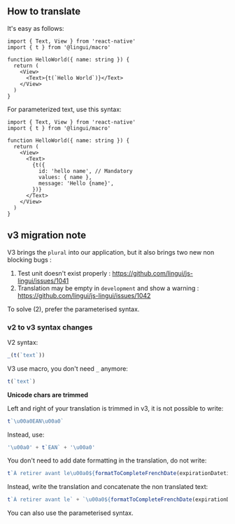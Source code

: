 ## How to translate

It's easy as follows:

```tsx
import { Text, View } from 'react-native'
import { t } from '@lingui/macro'

function HelloWorld({ name: string }) {
  return (
    <View>
      <Text>{t(`Hello World`)}</Text>
    </View>
  )
}
```

For parameterized text, use this syntax:

```tsx
import { Text, View } from 'react-native'
import { t } from '@lingui/macro'

function HelloWorld({ name: string }) {
  return (
    <View>
      <Text>
        {t({
          id: 'hello name', // Mandatory
          values: { name },
          message: 'Hello {name}',
        })}
      </Text>
    </View>
  )
}
```

## v3 migration note

V3 brings the `plural` into our application, but it also brings two new non blocking bugs :

1. Test unit doesn't exist properly : https://github.com/lingui/js-lingui/issues/1041
2. Translation may be empty in `development` and show a warning : https://github.com/lingui/js-lingui/issues/1042

To solve (2), prefer the parameterised syntax.

### v2 to v3 syntax changes

V2 syntax:

```jsx
_(t(`text`))
```

V3 use macro, you don't need `_` anymore:

```jsx
t(`text`)
```

**Unicode chars are trimmed**

Left and right of your translation is trimmed in v3, it is not possible to write:

```jsx
t`\u00a0EAN\u00a0`
```

Instead, use:

```jsx
'\u00a0' + t`EAN` + '\u00a0'
```

You don't need to add date formatting in the translation, do not write:

```jsx
t`À retirer avant le\u00a0${formatToCompleteFrenchDate(expirationDatetime, false)}`
```

Instead, write the translation and concatenate the non translated text:

```jsx
t`À retirer avant le` + `\u00a0${formatToCompleteFrenchDate(expirationDatetime, false)}`
```

You can also use the parameterised syntax.
